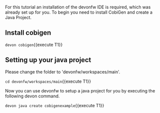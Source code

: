 For this tutorial an installation of the devonfw IDE is required, which was already set up for you.
To begin you need to install CobiGen and create a Java Project.


## Install cobigen

`devon cobigen`{{execute T1}}



## Setting up your java project

Please change the folder to &#39;devonfw/workspaces/main&#39;.

`cd devonfw/workspaces/main`{{execute T1}}

Now you can use devonfw to setup a java project for you by executing the following devon command.

`devon java create cobigenexample`{{execute T1}}

